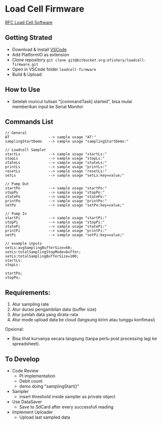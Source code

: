 # Load Cell Firmware

[RFC Load Cell Software](https://docs.google.com/document/u/1/d/1FqSV9YbJ6J2EdJItCOYNZRxmBQPkKjuD6bdd6zNWwVM/edit#)

## Getting Strated
- Download & Install [VSCode](https://code.visualstudio.com/download)
- Add PlatformIO as extension
- Clone repository `git clone git@bitbucket.org:efishery/loadcell-firmware.git`
- Open in VSCode folder `loadcell-firmware`
- Build & Upload

## How to Use
- Setelah muncul tulisan "[commandTask] started", bisa mulai memberikan input ke Serial Monitor

## Commands List
```
// General
AT                  --> sample usage "AT:"
samplingStartDemo   --> sample usage "samplingStartDemo:"

// Loadcell Sampler
startLs             --> sample usage "startLs:"
stopLs              --> sample usage "stopLs:"
stateLs             --> sample usage "stateLs:"
printLs             --> sample usage "printLs:"
resetLs             --> sample usage "resetLs:"
setLs               --> sample usage "setLs:key=value;"

// Pump Out
startPo             --> sample usage "startPo:"
stopPo              --> sample usage "stopPo:"
statePo             --> sample usage "statePo:"
printPo             --> sample usage "printPo:"
setPo               --> sample usage "setPo:key=value;"

// Pump In
startPi             --> sample usage "startPi:"
stopPi              --> sample usage "stopPi:"
statePi             --> sample usage "statePi:"
printPi             --> sample usage "printPi:"
setPi               --> sample usage "setPi:key=value;"

// example inputs
setLs:avgSamplingBufferSize=60;
setLs:totalSamplingStopMode=buffer;
setLs:totalSamplingBufferSize=100;
startLs:
stopLs:

startPo;
stopPo;
```

## Requirements:
1. Atur sampling rate
2. Atur durasi pengambilan data (buffer size)
3. Atur jumlah data yang dirata-rata
4. Atur mode upload data ke cloud (langsung kirim atau tunggu konfimasi)

Opsional:

- Bisa lihat kurvanya secara langsung (tanpa perlu post processing lagi ke spreadsheet).

## To Develop
- Code Review
    - PI implementation
    - Debit count
    - demo doing "samplingStart()"
- Sampler
    - insert threshold inside sampler as private object
- Use DataSaver
    - Save to SdCard after every successfull reading
- Implement Uploader
    - Upload last sampled data
